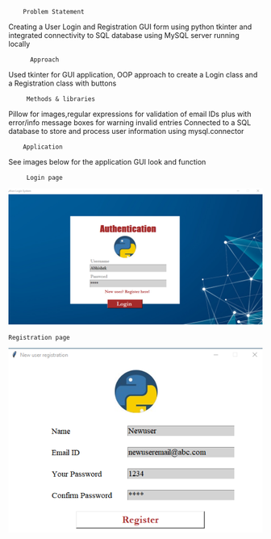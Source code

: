         Problem Statement

Creating a User Login and Registration GUI form using python tkinter and integrated connectivity to SQL database using MySQL server running locally 

          Approach

Used tkinter for GUI application, OOP approach to create a Login class and a Registration class with buttons

         Methods & libraries

Pillow for images,regular expressions for validation of email IDs plus with error/info message boxes for warning invalid entries
Connected to a SQL database to store and process user information using mysql.connector 

        Application

See images below for the application GUI look and function

         Login page
         
     

![Alt Text](https://github.com/AbhishekatGithub/Abhishek1996/blob/main/MyProjects/GUI_LoginSystem_with_Tkinter/Login%20image.png?raw=true)

    Registration page
    
    
![Alt Text](https://github.com/AbhishekatGithub/Abhishek1996/blob/main/MyProjects/GUI_LoginSystem_with_Tkinter/Register%20image.png?raw=true)

